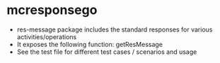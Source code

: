 # mcresponsego

- res-message package includes the standard responses for various activities/operations
- It exposes the following function: getResMessage
- See the test file for different test cases / scenarios and usage

